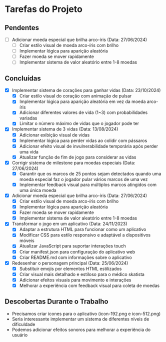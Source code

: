 # Tarefas do Projeto

## Pendentes
- [ ] Adicionar moeda especial que brilha arco-íris (Data: 27/06/2024)
  - [ ] Criar estilo visual de moeda arco-íris com brilho
  - [ ] Implementar lógica para aparição aleatória
  - [ ] Fazer moeda se mover rapidamente
  - [ ] Implementar sistema de valor aleatório entre 1-8 moedas

## Concluídas
- [x] Implementar sistema de corações para ganhar vidas (Data: 23/10/2024)
  - [x] Criar estilo visual do coração com animação de pulsar
  - [x] Implementar lógica para aparição aleatória em vez da moeda arco-íris
  - [x] Adicionar diferentes valores de vida (1~3) com probabilidades variadas
  - [x] Limitar o número máximo de vidas que o jogador pode ter
- [x] Implementar sistema de 3 vidas (Data: 13/08/2024)
  - [x] Adicionar exibição visual de vidas
  - [x] Implementar lógica para perder vidas ao colidir com pássaros
  - [x] Adicionar efeito visual de invulnerabilidade temporária após perder uma vida
  - [x] Atualizar função de fim de jogo para considerar as vidas
- [x] Corrigir sistema de milestone para moedas especiais (Data: 27/06/2024)
  - [x] Garantir que os marcos de 25 pontos sejam detectados quando uma moeda especial faz o jogador pular vários marcos de uma vez
  - [x] Implementar feedback visual para múltiplos marcos atingidos com uma única moeda
- [x] Adicionar moeda especial que brilha arco-íris (Data: 27/06/2024)
  - [x] Criar estilo visual de moeda arco-íris com brilho
  - [x] Implementar lógica para aparição aleatória
  - [x] Fazer moeda se mover rapidamente
  - [x] Implementar sistema de valor aleatório entre 1-8 moedas
- [x] Transformar o jogo em um aplicativo (Data: 24/11/2023)
  - [x] Adaptar a estrutura HTML para funcionar como um aplicativo
  - [x] Modificar CSS para estilo responsivo e adaptável a dispositivos móveis
  - [x] Atualizar JavaScript para suportar interações touch
  - [x] Criar manifest.json para configuração do aplicativo web
  - [x] Criar README.md com informações sobre o aplicativo
- [x] Redesenhar o personagem principal (Data: 25/06/2024)
  - [x] Substituir emojis por elementos HTML estilizados
  - [x] Criar visual mais detalhado e estiloso para o médico skatista
  - [x] Adicionar efeitos visuais para movimento e interações
  - [x] Melhorar a experiência com feedback visual para coleta de moedas

## Descobertas Durante o Trabalho
- Precisamos criar ícones para o aplicativo (icon-192.png e icon-512.png)
- Seria interessante implementar um sistema de diferentes níveis de dificuldade
- Podemos adicionar efeitos sonoros para melhorar a experiência do usuário 